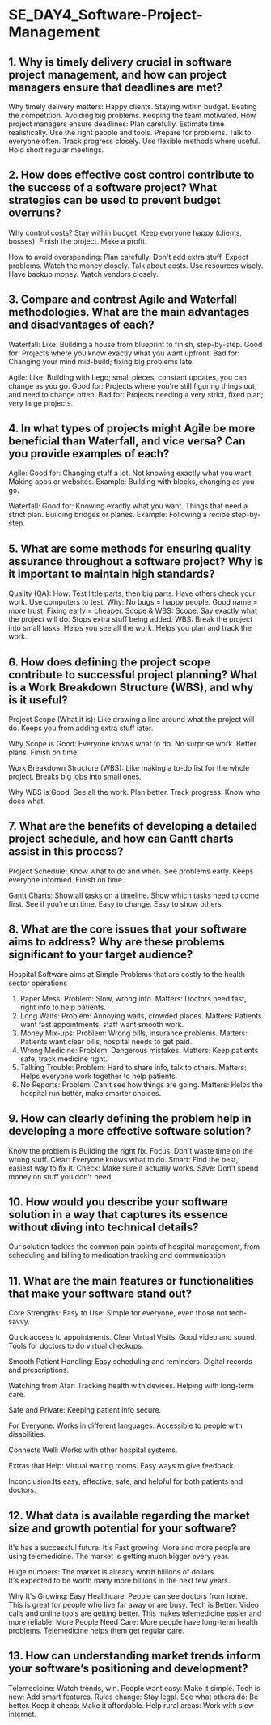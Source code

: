 
# SE_DAY4_Software-Project-Management
## 1. Why is timely delivery crucial in software project management, and how can project managers ensure that deadlines are met?

Why timely delivery matters:
 Happy clients.
 Staying within budget.
 Beating the competition.
 Avoiding big problems.
 Keeping the team motivated.
How project managers ensure deadlines:
 Plan carefully.
  Estimate time realistically.
  Use the right people and tools.
  Prepare for problems.
  Talk to everyone often.
  Track progress closely.
  Use flexible methods where useful.
  Hold short regular meetings.

## 2. How does effective cost control contribute to the success of a software project? What strategies can be used to prevent budget overruns?

Why control costs?
  Stay within budget.
  Keep everyone happy (clients, bosses).
  Finish the project.
  Make a profit.
  
How to avoid overspending:
  Plan carefully.
  Don't add extra stuff.
  Expect problems.
  Watch the money closely.
  Talk about costs.
  Use resources wisely.
  Have backup money.
  Watch vendors closely.

## 3. Compare and contrast Agile and Waterfall methodologies. What are the main advantages and disadvantages of each?

Waterfall:
  Like: Building a house from blueprint to finish, step-by-step.
  Good for: Projects where you know exactly what you want upfront.
  Bad for: Changing your mind mid-build; fixing big problems late.
  
Agile:
  Like: Building with Lego; small pieces, constant updates, you can change as you go.
  Good for: Projects where you're still figuring things out, and need to change often.
  Bad for: Projects needing a very strict, fixed plan; very large projects.


## 4. In what types of projects might Agile be more beneficial than Waterfall, and vice versa? Can you provide examples of each?

Agile:
  Good for:
    Changing stuff a lot.
    Not knowing exactly what you want.
    Making apps or websites.
 Example:
    Building with blocks, changing as you go.
    
Waterfall:
  Good for:
    Knowing exactly what you want.
    Things that need a strict plan.
    Building bridges or planes.
  Example:
    Following a recipe step-by-step.
    
## 5. What are some methods for ensuring quality assurance throughout a software project? Why is it important to maintain high standards?

 Quality (QA):
  How:
    Test little parts, then big parts.
    Have others check your work.
    Use computers to test.
  Why:
    No bugs = happy people.
    Good name = more trust.
    Fixing early = cheaper.
 Scope & WBS:
  Scope:
    Say exactly what the project will do.
    Stops extra stuff being added.
  WBS:
    Break the project into small tasks.
    Helps you see all the work.
    Helps you plan and track the work.

## 6. How does defining the project scope contribute to successful project planning? What is a Work Breakdown Structure (WBS), and why is it useful?


Project Scope (What it is):
  Like drawing a line around what the project will do.
  Keeps you from adding extra stuff later.
  
Why Scope is Good:
  Everyone knows what to do.
  No surprise work.
  Better plans.
  Finish on time.
  
Work Breakdown Structure (WBS):
  Like making a to-do list for the whole project.
  Breaks big jobs into small ones.
  
Why WBS is Good:
  See all the work.
  Plan better.
  Track progress.
  Know who does what.

## 7. What are the benefits of developing a detailed project schedule, and how can Gantt charts assist in this process?

Project Schedule:
  Know what to do and when.
  See problems early.
  Keeps everyone informed.
  Finish on time.
  
Gantt Charts:
  Show all tasks on a timeline.
  Show which tasks need to come first.
  See if you're on time.
  Easy to change.
  Easy to show others.

## 8. What are the core issues that your software aims to address? Why are these problems significant to your target audience?

Hospital Software aims at Simple Problems that are costly to the health sector operations

1. Paper Mess:
  Problem: Slow, wrong info.
  Matters: Doctors need fast, right info to help patients.
2. Long Waits:
  Problem: Annoying waits, crowded places.
  Matters: Patients want fast appointments, staff want smooth work.
3. Money Mix-ups:
  Problem: Wrong bills, insurance problems.
  Matters: Patients want clear bills, hospital needs to get paid.
4. Wrong Medicine:
  Problem: Dangerous mistakes.
  Matters: Keep patients safe, track medicine right.
5. Talking Trouble:
  Problem: Hard to share info, talk to others.
  Matters: Helps everyone work together to help patients.
6. No Reports:
  Problem: Can't see how things are going.
  Matters: Helps the hospital run better, make smarter choices.

## 9. How can clearly defining the problem help in developing a more effective software solution?

Know the problem is Building the right fix.
  Focus: Don't waste time on the wrong stuff.
  Clear: Everyone knows what to do.
  Smart: Find the best, easiest way to fix it.
  Check: Make sure it actually works.
  Save: Don't spend money on stuff you don't need.


## 10. How would you describe your software solution in a way that captures its essence without diving into technical details?

Our solution tackles the common pain points of hospital management, from scheduling and billing to medication tracking and communication

## 11. What are the main features or functionalities that make your software stand out?

Core Strengths:
  Easy to Use:
    Simple for everyone, even those not tech-savvy.
    
   Quick access to appointments.
  Clear Virtual Visits:
    Good video and sound.
    Tools for doctors to do virtual checkups.
    
  Smooth Patient Handling:
    Easy scheduling and reminders.
    Digital records and prescriptions.
    
  Watching from Afar:
    Tracking health with devices.
    Helping with long-term care.
    
  Safe and Private:
    Keeping patient info secure.
    
  For Everyone:
    Works in different languages.
    Accessible to people with disabilities.
    
  Connects Well:
    Works with other hospital systems.
    
  Extras that Help:
    Virtual waiting rooms.
    Easy ways to give feedback.
    
Inconclusion:Its easy, effective, safe, and helpful for both patients and doctors.

## 12. What data is available regarding the market size and growth potential for your software?

It's has a successful future:
  It's  Fast growing:
    More and more people are using telemedicine.
    The market is getting much bigger every year.
    
  Huge numbers:
    The market is already worth billions of dollars.    
    It's expected to be worth many more billions in the next few years.
    
Why It's Growing:
  Easy Healthcare:
    People can see doctors from home.
    This is great for people who live far away or are busy.
  Tech is Better:
    Video calls and online tools are getting better.
    This makes telemedicine easier and more reliable.
  More People Need Care:
    More people have long-term health problems.
    Telemedicine helps them get regular care.

## 13. How can understanding market trends inform your software’s positioning and development?

Telemedicine: Watch trends, win.
  People want easy: Make it simple.
  Tech is new: Add smart features.
  Rules change: Stay legal.
  See what others do: Be better.
  Keep it cheap: Make it affordable.
  Help rural areas: Work with slow internet.
